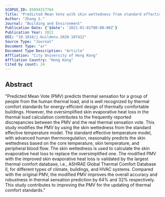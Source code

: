 ```yaml
---
SCOPUS_ID: 85094317764
Title: "Predicted Mean Vote with skin wettedness from standard effective temperature model"
Author: "Zhang S."
Journal: "Building and Environment"
Publication Date: {'$date': '2021-01-01T00:00:00Z'}
Publication Year: 2021
DOI: "10.1016/j.buildenv.2020.107412"
Source Type: "Journal"
Document Type: "ar"
Document Type Description: "Article"
Affliation: "City University of Hong Kong"
Affliation Country: "Hong Kong"
Cited by count: 24
---
```


## Abstract
"Predicted Mean Vote (PMV) predicts thermal sensation for a group of people from the human thermal load, and is well recognized by thermal comfort standards for energy-efficient design of thermally comfortable buildings. However, the oversimplified skin evaporative heat loss in the thermal load calculation contributes to the frequently reported discrepancies between the PMV and the real thermal sensation vote. This study modifies the PMV by using the skin wettedness from the standard effective temperature model. The standard effective temperature model, with advanced human thermoregulation, reasonably predicts the skin wettedness based on the core temperature, skin temperature, and peripheral blood flow. The skin wettedness is used to calculate the skin evaporative heat loss to replace the oversimplified one. The modified PMV with the improved skin evaporative heat loss is validated by the largest thermal comfort database, i.e., ASHRAE Global Thermal Comfort Database II, for different types of climate, buildings, and HVAC systems. Compared with the original PMV, the modified PMV improves the overall accuracy and robustness in thermal sensation prediction by 64% and 32% respectively. This study contributes to improving the PMV for the updating of thermal comfort standards."
